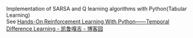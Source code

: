 Implementation of SARSA and Q learning algorithms with Python(Tabular Learning)  
See [Hands-On Reinforcement Learning With Python——Temporal Difference Learning - 凯鲁嘎吉 - 博客园](https://www.cnblogs.com/kailugaji/p/15783258.html)
